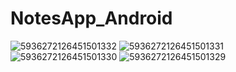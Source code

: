 ﻿# NotesApp_Android

![5936272126451501332](https://github.com/user-attachments/assets/61f5fcd2-da7a-402d-ac2f-11c94c643c7a)
![5936272126451501331](https://github.com/user-attachments/assets/6fc2d3dd-f906-4a77-a5e0-6b7a3e546b59)
![5936272126451501330](https://github.com/user-attachments/assets/f9bc4328-104c-45d7-8c91-29a62fd0d127)
![5936272126451501329](https://github.com/user-attachments/assets/3d750625-c114-4816-98f0-9adb8be801d1)
